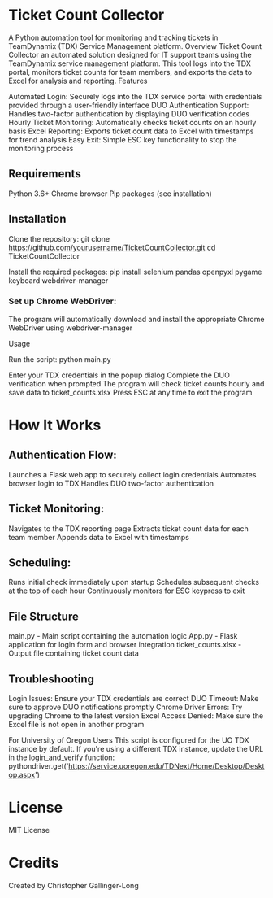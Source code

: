 # Ticket Count Collector  

A Python automation tool for monitoring and tracking tickets in TeamDynamix (TDX) Service Management platform.
Overview
Ticket Count Collector an automated solution designed for IT support teams using the TeamDynamix service management platform. This tool logs into the TDX portal, monitors ticket counts for team members, and exports the data to Excel for analysis and reporting.
Features

Automated Login: Securely logs into the TDX service portal with credentials provided through a user-friendly interface
DUO Authentication Support: Handles two-factor authentication by displaying DUO verification codes
Hourly Ticket Monitoring: Automatically checks ticket counts on an hourly basis
Excel Reporting: Exports ticket count data to Excel with timestamps for trend analysis
Easy Exit: Simple ESC key functionality to stop the monitoring process

## Requirements

Python 3.6+
Chrome browser
Pip packages (see installation)

## Installation

Clone the repository:
git clone https://github.com/yourusername/TicketCountCollector.git
cd TicketCountCollector

Install the required packages:
pip install selenium pandas openpyxl pygame keyboard webdriver-manager

### Set up Chrome WebDriver:

The program will automatically download and install the appropriate Chrome WebDriver using webdriver-manager



Usage

Run the script:
python main.py

Enter your TDX credentials in the popup dialog
Complete the DUO verification when prompted
The program will check ticket counts hourly and save data to ticket_counts.xlsx
Press ESC at any time to exit the program

# How It Works

## Authentication Flow:

Launches a Flask web app to securely collect login credentials
Automates browser login to TDX
Handles DUO two-factor authentication


## Ticket Monitoring:

Navigates to the TDX reporting page
Extracts ticket count data for each team member
Appends data to Excel with timestamps


## Scheduling:

Runs initial check immediately upon startup
Schedules subsequent checks at the top of each hour
Continuously monitors for ESC keypress to exit



## File Structure

main.py - Main script containing the automation logic
App.py - Flask application for login form and browser integration
ticket_counts.xlsx - Output file containing ticket count data

## Troubleshooting

Login Issues: Ensure your TDX credentials are correct
DUO Timeout: Make sure to approve DUO notifications promptly
Chrome Driver Errors: Try upgrading Chrome to the latest version
Excel Access Denied: Make sure the Excel file is not open in another program

For University of Oregon Users
This script is configured for the UO TDX instance by default. If you're using a different TDX instance, update the URL in the login_and_verify function:
pythondriver.get('https://service.uoregon.edu/TDNext/Home/Desktop/Desktop.aspx')
# License
MIT License
# Credits
Created by Christopher Gallinger-Long
